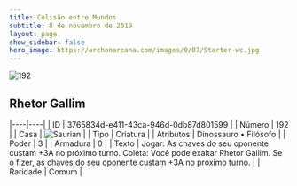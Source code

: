 ```yaml
---
title: Colisão entre Mundos
subtitle: 8 de novembro de 2019
layout: page
show_sidebar: false
hero_image: https://archonarcana.com/images/0/07/Starter-wc.jpg
---
```


![192](https://cdn.keyforgegame.com/media/card_front/pt/452_192_9R3728QW3GXW_pt.png)

## Rhetor Gallim

|----|----|
| ID | 3765834d-e411-43ca-946d-0db87d801599 |
| Número | 192 |
| Casa | ![Saurian](https://archonarcana.com/images/thumb/9/9e/Saurian_P.png/22px-Saurian_P.png "Sauro") |
| Tipo | Criatura |
| Atributos | Dinossauro • Filósofo |
| Poder | 3 |
| Armadura | 0 |
| Texto | Jogar: As chaves do seu oponente custam +3A no próximo turno.  Coleta: Você pode exaltar Rhetor Gallim. Se o fizer, as chaves do seu oponente custam +3A no próximo turno. |
| Raridade | Comum |
